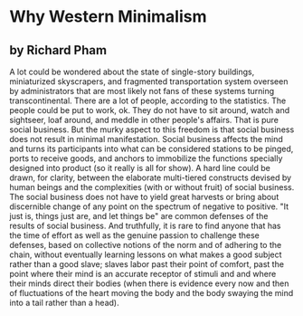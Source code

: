# Why Western Minimalism 
## by Richard Pham 

A lot could be wondered about the state of single-story buildings, miniaturized 
skyscrapers, and fragmented transportation system overseen by administrators that 
are most likely not fans of these systems turning transcontinental. There are a lot of 
people, according to the statistics. The people could be put to work, ok. They do not have 
to sit around, watch and sightseer, loaf around, and meddle in other people's affairs. That 
is pure social business. But the murky aspect to this freedom is that social business does 
not result in minimal manifestation. Social business affects the mind and turns its participants 
into what can be considered stations to be pinged, ports to receive goods, and anchors to immobilize 
the functions specially designed into product (so it really is all for show). A hard line could be drawn, 
for clarity, between the elaborate multi-tiered constructs devised by human beings and the complexities 
(with or without fruit) of social business. The social business does not have to yield great harvests 
or bring about discernible change of any point on the spectrum of negative to positive. "It just is, 
things just are, and let things be" are common defenses of the results of social business. And truthfully, 
it is rare to find anyone that has the time of effort as well as the genuine passion to challenge these 
defenses, based on collective notions of the norm and of adhering to the chain, without eventually 
learning lessons on what makes a good subject rather than a good slave; slaves labor past their point 
of comfort, past the point where their mind is an accurate receptor of stimuli and and where their minds 
direct their bodies (when there is evidence every now and then of fluctuations of the heart moving the body 
and the body swaying the mind into a tail rather than a head). 
